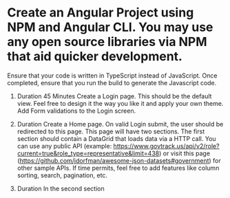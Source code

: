 # Create an Angular Project using NPM and Angular CLI. You may use any open source libraries via NPM that aid quicker development.
Ensure that your code is written in TypeScript instead of JavaScript. Once completed, ensure that you run the build to generate the Javascript code.

1. Duration 45 Minutes
Create a Login page. This should be the default view. Feel free to design it the way you like it and apply your own theme. Add Form validations to the Login screen.

2. Duration 
Create a Home page. On valid Login submit, the user should be redirected to this page. This page will have two sections. The first section should contain a DataGrid that loads data via a HTTP call. You can use any public API (example: https://www.govtrack.us/api/v2/role?current=true&role_type=representative&limit=438) or visit this page (https://github.com/jdorfman/awesome-json-datasets#government) for other sample APIs. If time permits, feel free to add features like column sorting, search, pagination, etc.

3. Duration
In the second section 
